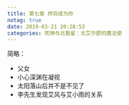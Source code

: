 ```yaml
---
title: 第七章 终将成为你
notag: true
date: 2019-03-21 20:28:53
categories: 死神与北极星：北艾尔郡的魔法使
---
```

简略：
 - 父女
 - 小心深渊在凝视
 - 太阳落山后并不是不见了
 - 李先生发现艾风与艾小雨的关系